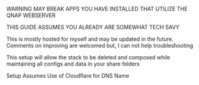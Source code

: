  WARNING MAY BREAK APPS YOU HAVE INSTALLED THAT UTILIZE THE QNAP WEBSERVER
 
 THIS GUIDE ASSUMES YOU ALREADY ARE SOMEWHAT TECH SAVY

This is mostly hosted for myself and may be updated in the future.  Comments on improving are welcomed but, I can not help troubleshooting

This setup will allow the stack to be deleted and composed while maintaining all configs and data in your share folders

Setup Assumes Use of Cloudflare for DNS Name                         
